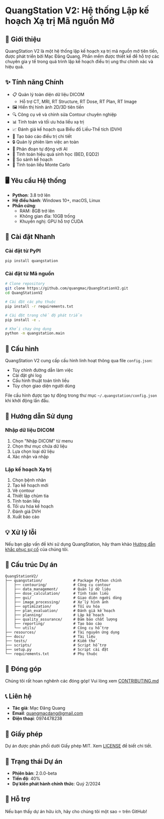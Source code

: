 # QuangStation V2: Hệ thống Lập kế hoạch Xạ trị Mã nguồn Mở

## 🏥 Giới thiệu
QuangStation V2 là một hệ thống lập kế hoạch xạ trị mã nguồn mở tiên tiến, được phát triển bởi Mạc Đăng Quang. Phần mềm được thiết kế để hỗ trợ các chuyên gia y tế trong quá trình lập kế hoạch điều trị ung thư chính xác và hiệu quả.

## ✨ Tính năng Chính
- 📋 Quản lý toàn diện dữ liệu DICOM
  - Hỗ trợ CT, MRI, RT Structure, RT Dose, RT Plan, RT Image
- 🖼️ Hiển thị hình ảnh 2D/3D tiên tiến
- 🔍 Công cụ vẽ và chỉnh sửa Contour chuyên nghiệp
- 📊 Tính toán và tối ưu hóa liều xạ trị
- 📈 Đánh giá kế hoạch qua Biểu đồ Liều-Thể tích (DVH)
- 📝 Tạo báo cáo điều trị chi tiết
- 🔒 Quản lý phiên làm việc an toàn
- 🤖 Phân đoạn tự động với AI
- 🔬 Tính toán hiệu quả sinh học (BED, EQD2)
- 🔄 So sánh kế hoạch
- 🎲 Tính toán liều Monte Carlo

## 🖥️ Yêu cầu Hệ thống
- **Python**: 3.8 trở lên
- **Hệ điều hành**: Windows 10+, macOS, Linux
- **Phần cứng**: 
  - RAM: 8GB trở lên
  - Không gian đĩa: 10GB trống
  - Khuyến nghị: GPU hỗ trợ CUDA

## 🚀 Cài đặt Nhanh

### Cài đặt từ PyPI
```bash
pip install quangstation
```

### Cài đặt từ Mã nguồn
```bash
# Clone repository
git clone https://github.com/quangmac/QuangStationV2.git
cd QuangStationV2

# Cài đặt các phụ thuộc
pip install -r requirements.txt

# Cài đặt trong chế độ phát triển
pip install -e .

# Khởi chạy ứng dụng
python -m quangstation.main
```

## 🔧 Cấu hình

QuangStation V2 cung cấp cấu hình linh hoạt thông qua file `config.json`:
- Tùy chỉnh đường dẫn làm việc
- Cài đặt ghi log
- Cấu hình thuật toán tính liều
- Tùy chọn giao diện người dùng

File cấu hình được tạo tự động trong thư mục `~/.quangstation/config.json` khi khởi động lần đầu.

## 📘 Hướng dẫn Sử dụng

### Nhập dữ liệu DICOM
1. Chọn "Nhập DICOM" từ menu
2. Chọn thư mục chứa dữ liệu
3. Lựa chọn loại dữ liệu
4. Xác nhận và nhập

### Lập kế hoạch Xạ trị
1. Chọn bệnh nhân
2. Tạo kế hoạch mới
3. Vẽ contour
4. Thiết lập chùm tia
5. Tính toán liều
6. Tối ưu hóa kế hoạch
7. Đánh giá DVH
8. Xuất báo cáo

## 💡 Xử lý lỗi
Nếu bạn gặp vấn đề khi sử dụng QuangStation, hãy tham khảo [Hướng dẫn khắc phục sự cố](docs/TROUBLESHOOTING.md) của chúng tôi.

## 📂 Cấu trúc Dự án
```
QuangStationV2/
├── quangstation/              # Package Python chính
│   ├── contouring/            # Công cụ contour
│   ├── data_management/       # Quản lý dữ liệu
│   ├── dose_calculation/      # Tính toán liều
│   ├── gui/                   # Giao diện người dùng
│   ├── image_processing/      # Xử lý hình ảnh
│   ├── optimization/          # Tối ưu hóa
│   ├── plan_evaluation/       # Đánh giá kế hoạch
│   ├── planning/              # Lập kế hoạch
│   ├── quality_assurance/     # Đảm bảo chất lượng
│   ├── reporting/             # Tạo báo cáo
│   └── utils/                 # Công cụ hỗ trợ
├── resources/                 # Tài nguyên ứng dụng
├── docs/                      # Tài liệu
├── tests/                     # Kiểm thử
├── scripts/                   # Script hỗ trợ
├── setup.py                   # Script cài đặt
└── requirements.txt           # Phụ thuộc
```

## 🤝 Đóng góp
Chúng tôi rất hoan nghênh các đóng góp! Vui lòng xem [CONTRIBUTING.md](CONTRIBUTING.md)

## 📞 Liên hệ
- **Tác giả**: Mạc Đăng Quang
- **Email**: quangmacdang@gmail.com
- **Điện thoại**: 0974478238

## 📄 Giấy phép
Dự án được phân phối dưới Giấy phép MIT. Xem [LICENSE](LICENSE) để biết chi tiết.

## 🚧 Trạng thái Dự án
- **Phiên bản**: 2.0.0-beta
- **Tiến độ**: 40%
- **Dự kiến phát hành chính thức**: Quý 2/2024

## 🌟 Hỗ trợ
Nếu bạn thấy dự án hữu ích, hãy cho chúng tôi một sao ⭐ trên GitHub!

